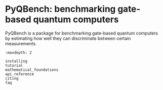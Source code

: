 # PyQBench: benchmarking gate-based quantum computers

PyQBench is a package for benchmarking gate-based quantum computers by 
estimating how well they can discriminate between certain measurements.

```{toctree}
:maxdepth: 2

installing
tutorial
mathematical_foundations
api_reference
citing
faq
```
